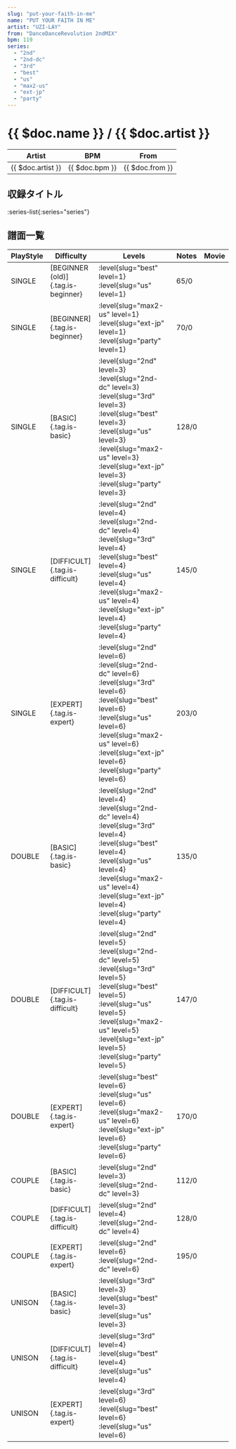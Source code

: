 ```yaml
---
slug: "put-your-faith-in-me"
name: "PUT YOUR FAITH IN ME"
artist: "UZI-LAY"
from: "DanceDanceRevolution 2ndMIX"
bpm: 119
series:
  - "2nd"
  - "2nd-dc"
  - "3rd"
  - "best"
  - "us"
  - "max2-us"
  - "ext-jp"
  - "party"
---
```


# {{ $doc.name }} / {{ $doc.artist }}

|Artist|BPM|From|
|------|---|----|
|{{ $doc.artist }}|{{ $doc.bpm }}|{{ $doc.from }}|

## 収録タイトル

:series-list{:series="series"}

## 譜面一覧

|PlayStyle|Difficulty|Levels|Notes|Movie|
|---------|----------|------|-----|-----|
|SINGLE|[BEGINNER (old)]{.tag.is-beginner}|<div class="field is-grouped is-grouped-multiline">:level{slug="best" level=1} :level{slug="us" level=1}</div>|65/0||
|SINGLE|[BEGINNER]{.tag.is-beginner}|<div class="field is-grouped is-grouped-multiline">:level{slug="max2-us" level=1} :level{slug="ext-jp" level=1} :level{slug="party" level=1}</div>|70/0||
|SINGLE|[BASIC]{.tag.is-basic}|<div class="field is-grouped is-grouped-multiline">:level{slug="2nd" level=3} :level{slug="2nd-dc" level=3} :level{slug="3rd" level=3} :level{slug="best" level=3} :level{slug="us" level=3} :level{slug="max2-us" level=3} :level{slug="ext-jp" level=3} :level{slug="party" level=3}</div>|128/0||
|SINGLE|[DIFFICULT]{.tag.is-difficult}|<div class="field is-grouped is-grouped-multiline">:level{slug="2nd" level=4} :level{slug="2nd-dc" level=4} :level{slug="3rd" level=4} :level{slug="best" level=4} :level{slug="us" level=4} :level{slug="max2-us" level=4} :level{slug="ext-jp" level=4} :level{slug="party" level=4}</div>|145/0||
|SINGLE|[EXPERT]{.tag.is-expert}|<div class="field is-grouped is-grouped-multiline">:level{slug="2nd" level=6} :level{slug="2nd-dc" level=6} :level{slug="3rd" level=6} :level{slug="best" level=6} :level{slug="us" level=6} :level{slug="max2-us" level=6} :level{slug="ext-jp" level=6} :level{slug="party" level=6}</div>|203/0||
|DOUBLE|[BASIC]{.tag.is-basic}|<div class="field is-grouped is-grouped-multiline">:level{slug="2nd" level=4} :level{slug="2nd-dc" level=4} :level{slug="3rd" level=4} :level{slug="best" level=4} :level{slug="us" level=4} :level{slug="max2-us" level=4} :level{slug="ext-jp" level=4} :level{slug="party" level=4}</div>|135/0||
|DOUBLE|[DIFFICULT]{.tag.is-difficult}|<div class="field is-grouped is-grouped-multiline">:level{slug="2nd" level=5} :level{slug="2nd-dc" level=5} :level{slug="3rd" level=5} :level{slug="best" level=5} :level{slug="us" level=5} :level{slug="max2-us" level=5} :level{slug="ext-jp" level=5} :level{slug="party" level=5}</div>|147/0||
|DOUBLE|[EXPERT]{.tag.is-expert}|<div class="field is-grouped is-grouped-multiline">:level{slug="best" level=6} :level{slug="us" level=6} :level{slug="max2-us" level=6} :level{slug="ext-jp" level=6} :level{slug="party" level=6}</div>|170/0||
|COUPLE|[BASIC]{.tag.is-basic}|<div class="field is-grouped is-grouped-multiline">:level{slug="2nd" level=3} :level{slug="2nd-dc" level=3}</div>|112/0||
|COUPLE|[DIFFICULT]{.tag.is-difficult}|<div class="field is-grouped is-grouped-multiline">:level{slug="2nd" level=4} :level{slug="2nd-dc" level=4}</div>|128/0||
|COUPLE|[EXPERT]{.tag.is-expert}|<div class="field is-grouped is-grouped-multiline">:level{slug="2nd" level=6} :level{slug="2nd-dc" level=6}</div>|195/0||
|UNISON|[BASIC]{.tag.is-basic}|<div class="field is-grouped is-grouped-multiline">:level{slug="3rd" level=3} :level{slug="best" level=3} :level{slug="us" level=3}</div>|||
|UNISON|[DIFFICULT]{.tag.is-difficult}|<div class="field is-grouped is-grouped-multiline">:level{slug="3rd" level=4} :level{slug="best" level=4} :level{slug="us" level=4}</div>|||
|UNISON|[EXPERT]{.tag.is-expert}|<div class="field is-grouped is-grouped-multiline">:level{slug="3rd" level=6} :level{slug="best" level=6} :level{slug="us" level=6}</div>|||
